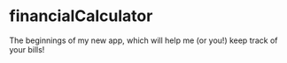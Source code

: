 # financialCalculator

The beginnings of my new app, which will help me (or you!) keep track of your bills!